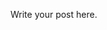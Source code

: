 <!-- 
.. title: Setting Up Alerts For Job Postings
.. slug: setting-up-alerts-for-job-postings
.. date: 2016-06-30 16:29:08 UTC-04:00
.. tags: draft
.. category: 
.. link: 
.. description: 
.. type: text
-->

Write your post here.
